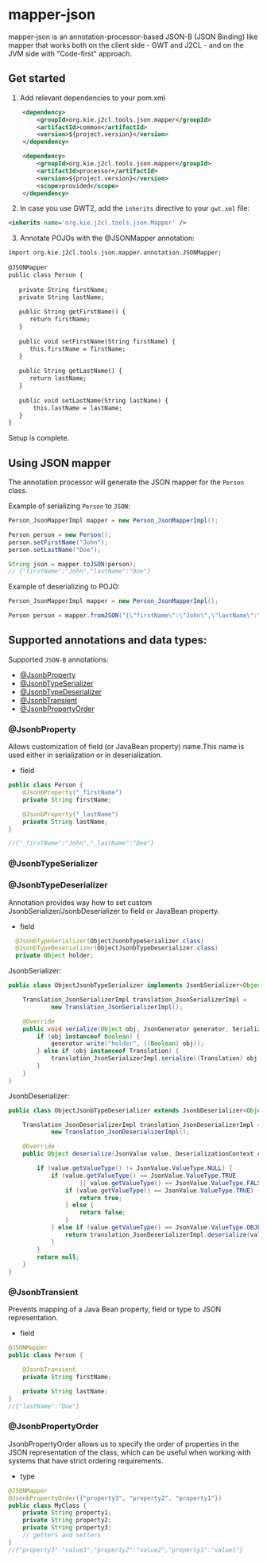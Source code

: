 # mapper-json
mapper-json is an annotation-processor-based JSON-B (JSON Binding) like mapper that works both on the client side - GWT and J2CL - and on the JVM side with "Code-first" approach.

## Get started

1. Add relevant dependencies to your pom.xml

```xml
    <dependency>
        <groupId>org.kie.j2cl.tools.json.mapper</groupId>
        <artifactId>common</artifactId>
        <version>${project.version}</version>
    </dependency>

    <dependency>
        <groupId>org.kie.j2cl.tools.json.mapper</groupId>
        <artifactId>processor</artifactId>
        <version>${project.version}</version>
        <scope>provided</scope>
    </dependency>

```
2. In case you use GWT2, add the `inherits` directive to your `gwt.xml` file:

```xml
<inherits name='org.kie.j2cl.tools.json.Mapper' />
```

3. Annotate POJOs with the @JSONMapper annotation:

```xml
import org.kie.j2cl.tools.json.mapper.annotation.JSONMapper;
    
@JSONMapper
public class Person {
    
   private String firstName;
   private String lastName;
       
   public String getFirstName() {
      return firstName;
   }
       
   public void setFirstName(String firstName) {
      this.firstName = firstName;
   }
       
   public String getLastName() {
      return lastName;
   }
       
   public void setLastName(String lastName) {
       this.lastName = lastName;
   }
}
```

Setup is complete.

## Using JSON mapper

The annotation processor will generate the JSON mapper for the `Person` class.

Example of serializing `Person` to `JSON`:

```java
Person_JsonMapperImpl mapper = new Person_JsonMapperImpl();

Person person = new Person();
person.setFirstName("John");
person.setLastName("Doe");

String json = mapper.toJSON(person);
// {"firstName":"John","lastName":"Doe"}
```

Example of deserializing to POJO:

```java
Person_JsonMapperImpl mapper = new Person_JsonMapperImpl();

Person person = mapper.fromJSON("{\"firstName\":\"John\",\"lastName\":\"Doe\"}")
```

## Supported annotations and data types:

Supported `JSON-B` annotations:

* [@JsonbProperty](###@JsonbProperty)
* [@JsonbTypeSerializer](###@JsonbTypeSerializer)
* [@JsonbTypeDeserializer](###@JsonbTypeDeserializer)
* [@JsonbTransient](###@JsonbTransient)
* [@JsonbPropertyOrder](###@JsonbPropertyOrder)

### @JsonbProperty
Allows customization of field (or JavaBean property) name.This name is used either in serialization or in deserialization.
* field

```java
public class Person {
    @JsonbProperty("_firstName")
    private String firstName;

    @JsonbProperty("_lastName")
    private String lastName;
}

//{"_firstName":"John","_lastName":"Doe"}
```

### @JsonbTypeSerializer
### @JsonbTypeDeserializer
Annotation provides way how to set custom JsonbSerializer/JsonbDeserializer to field or JavaBean property.
* field

```java
  @JsonbTypeSerializer(ObjectJsonbTypeSerializer.class)
  @JsonbTypeDeserializer(ObjectJsonbTypeDeserializer.class)
  private Object holder;
```

JsonbSerializer:
```java
public class ObjectJsonbTypeSerializer implements JsonbSerializer<Object> {

    Translation_JsonSerializerImpl translation_JsonSerializerImpl =
            new Translation_JsonSerializerImpl();

    @Override
    public void serialize(Object obj, JsonGenerator generator, SerializationContext ctx) {
        if (obj instanceof Boolean) {
            generator.write("holder", ((Boolean) obj));
        } else if (obj instanceof Translation) {
            translation_JsonSerializerImpl.serialize((Translation) obj, "holder", generator, ctx);
        }
    }
}
```

JsonbDeserializer:
```java
public class ObjectJsonbTypeDeserializer extends JsonbDeserializer<Object> {

    Translation_JsonDeserializerImpl translation_JsonDeserializerImpl =
            new Translation_JsonDeserializerImpl();

    @Override
    public Object deserialize(JsonValue value, DeserializationContext ctx) {

        if (value.getValueType() != JsonValue.ValueType.NULL) {
            if (value.getValueType() == JsonValue.ValueType.TRUE
                    || value.getValueType() == JsonValue.ValueType.FALSE) {
                if (value.getValueType() == JsonValue.ValueType.TRUE) {
                    return true;
                } else {
                    return false;
                }
            } else if (value.getValueType() == JsonValue.ValueType.OBJECT) {
                return translation_JsonDeserializerImpl.deserialize(value, ctx);
            }
        }
        return null;
    }
}
```

### @JsonbTransient
Prevents mapping of a Java Bean property, field or type to JSON representation.

* field
```java
@JSONMapper
public class Person {

    @JsonbTransient
    private String firstName;

    private String lastName;
}
//{"lastName":"Doe"}
```

### @JsonbPropertyOrder
JsonbPropertyOrder allows us to specify the order of properties in the JSON representation of the class, which can be useful when working with systems that have strict ordering requirements.

* type
```java
@JSONMapper
@JsonbPropertyOrder({"property3", "property2", "property1"})
public class MyClass {
    private String property1;
    private String property2;
    private String property3;
    // getters and setters
}
//{"property3":"value3","property2":"value2","property1":"value1"}
```
